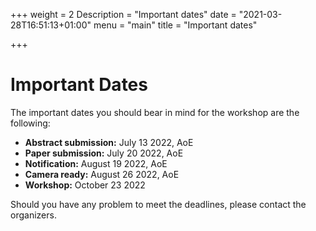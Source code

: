 +++
weight = 2
Description = "Important dates"
date = "2021-03-28T16:51:13+01:00"
menu = "main"
title = "Important dates"

+++

# Important Dates

The important dates you should bear in mind for the workshop are the following:

- **Abstract submission:**     July 13 2022, AoE 
- **Paper submission:**        July 20 2022, AoE       
- **Notification:**            August 19 2022, AoE
- **Camera ready:**            August 26 2022, AoE  
- **Workshop:**                October 23 2022  

Should you have any problem to meet the deadlines, please contact the organizers.
